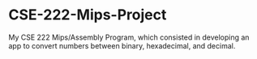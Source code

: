 # CSE-222-Mips-Project
My CSE 222 Mips/Assembly Program, which consisted in developing an app to convert numbers between binary, hexadecimal, and decimal.
